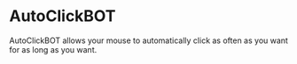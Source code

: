 # AutoClickBOT
AutoClickBOT allows your mouse to automatically click as often as you want for as long as you want.
